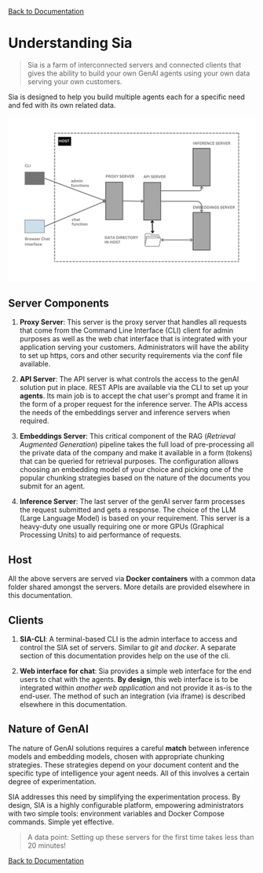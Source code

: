 [Back to Documentation](/docs/README.md)

# Understanding Sia

> Sia is a farm of interconnected servers and connected clients that gives the ability to build your own GenAI agents using your own data serving your own customers.

Sia is designed to help you build multiple agents each for a specific need and fed with its own related data.

![network_diagram](/docs/images/sia_network.svg)

## Server Components

1. **Proxy Server**: This server is the proxy server that handles all requests that come from the Command Line Interface (CLI) client for admin purposes as well as the web chat interface that is integrated with your application serving your customers. Administrators will have the ability to set up https, cors and other security requirements via the conf file available.

2. **API Server**: The API server is what controls the access to the genAI solution put in place. REST APIs are available via the CLI to set up your **agents**. Its main job is to accept the chat user's prompt and frame it in the form of a proper request for the inference server. The APIs access the needs of the embeddings server and inference servers when required. 

3. **Embeddings Server**: This critical component of the RAG (*Retrieval Augmented Generation*) pipeline takes the full load of pre-processing all the private data of the company and make it available in a form (tokens) that can be queried for retrieval purposes. The configuration allows choosing an embedding model of your choice and picking one of the popular chunking strategies based on the nature of the documents you submit for an agent.

4. **Inference Server**: The last server of the genAI server farm processes the request submitted and gets a response. The choice of the LLM (Large Language Model) is based on your requirement. This server is a heavy-duty one usually requiring one or more GPUs (Graphical Processing Units) to aid performance of requests.

## Host

All the above servers are served via **Docker containers** with a common data folder shared amongst the servers. More details are provided elsewhere in this documentation.

## Clients

1. **SIA-CLI**: A terminal-based CLI is the admin interface to access and control the SIA set of servers. Similar to *git* and *docker*. A separate section of this documentation provides help on the use of the cli.

2. **Web interface for chat**: Sia provides a simple web interface for the end users to chat with the agents. **By design**, this web interface is to be integrated within *another web application* and not provide it as-is to the end-user. The method of such an integration (via iframe) is described elsewhere in this documentation.

## Nature of GenAI

The nature of GenAI solutions requires a careful **match** between inference models and embedding models, chosen with appropriate chunking strategies. These strategies depend on your document content and the specific type of intelligence your agent needs. All of this involves a certain degree of experimentation.

SIA addresses this need by simplifying the experimentation process. By design, SIA is a highly configurable platform, empowering administrators with two simple tools: environment variables and Docker Compose commands. Simple yet effective.

> A data point: Setting up these servers for the first time takes less than 20 minutes!


[Back to Documentation](/docs/README.md)
